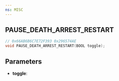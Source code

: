 ```yaml
---
ns: MISC
---
```

## PAUSE_DEATH_ARREST_RESTART

```c
// 0x66AB6B6C7E72F393 0x296574AE
void PAUSE_DEATH_ARREST_RESTART(BOOL toggle);
```

## Parameters
* **toggle**:
